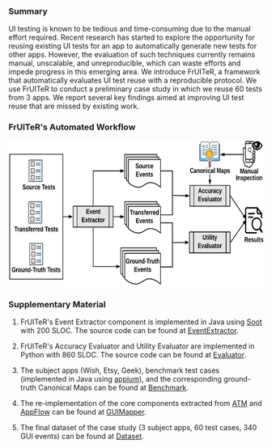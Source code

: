 ### Summary

UI testing is known to be tedious and time-consuming due to the manual effort required. Recent research has started to explore the opportunity for reusing existing UI tests for an app to automatically generate new tests for other apps. However, the evaluation of such techniques currently remains manual, unscalable, and unreproducible, which can waste efforts and impede progress in this emerging area. We introduce FrUITeR, a framework that automatically evaluates UI test reuse with a reproducible protocol. We use FrUITeR to conduct a preliminary case study in which we reuse 60 tests from 3 apps. We report several key findings aimed at improving UI test reuse that are missed by existing work.

### FrUITeR's Automated Workflow
<img src="figs/workflow.png" width="700px" height="288px">

### Supplementary Material

1. FrUITeR's Event Extractor component is implemented in Java using [Soot](http://sable.github.io/soot/) with 200 SLOC. The source code can be found at [EventExtractor](https://github.com/icse2020testing/icse2020testing.github.io/tree/master/EventExtractor/).

2. FrUITeR's Accuracy Evaluator and Utility Evaluator are implemented in Python with 860 SLOC. The source code can be found at [Evaluator](https://github.com/icse2020testing/icse2020testing.github.io/tree/master/Evaluator/).

3. The subject apps (Wish, Etsy, Geek), benchmark test cases (implemented in Java using [appium](http://appium.io/)), and the corresponding  ground-truth Canonical Maps can be found at [Benchmark](https://github.com/icse2020testing/icse2020testing.github.io/tree/master/Benchmark/).

4. The re-implementation of the core components extracted from [ATM](https://sites.google.com/view/apptestmigrator/) and [AppFlow](https://github.com/columbia/appflow) can be found at [GUIMapper](https://github.com/icse2020testing/icse2020testing.github.io/tree/master/GUIMapper/).

5. The final dataset of the case study (3 subject apps, 60 test cases, 340 GUI events) can be found at [Dataset](https://github.com/icse2020testing/icse2020testing.github.io/tree/master/Dataset/).

